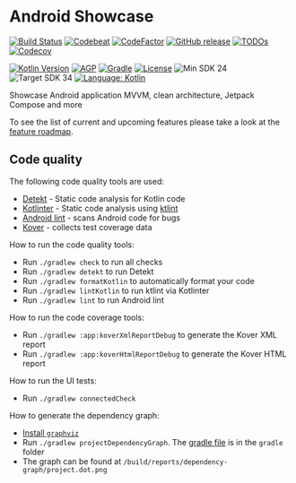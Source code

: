 # Android Showcase

[![Build Status](https://github.com/jamiecruwys/android-showcase/actions/workflows/build.yml/badge.svg)](https://github.com/JamieCruwys/android-showcase/actions/workflows/build.yml)
[![Codebeat](https://codebeat.co/badges/7060f5c8-f2a1-467e-9282-baab0c0e9b3b)](https://codebeat.co/projects/github-com-jamiecruwys-android-showcase-main)
[![CodeFactor](https://www.codefactor.io/repository/github/jamiecruwys/android-showcase/badge)](https://www.codefactor.io/repository/github/jamiecruwys/android-showcase)
[![GitHub release](https://img.shields.io/github/release/jamiecruwys/android-showcase.svg?maxAge=60)](https://github.com/jamiecruwys/android-showcase/releases)
[![TODOs](https://badgen.net/https/api.tickgit.com/badgen/github.com/jamiecruwys/android-showcase)](https://www.tickgit.com/browse?repo=github.com/jamiecruwys/android-showcase)
[![Codecov](https://codecov.io/github/JamieCruwys/android-showcase/graph/badge.svg?token=5W75L8DUQ0)](https://codecov.io/github/JamieCruwys/android-showcase)

[![Kotlin Version](https://img.shields.io/badge/Kotlin-2.0.x-blue.svg)](https://kotlinlang.org)
[![AGP](https://img.shields.io/badge/AGP-8.x-blue?style=flat)](https://developer.android.com/studio/releases/gradle-plugin)
[![Gradle](https://img.shields.io/badge/Gradle-8.x-blue?style=flat)](https://gradle.org)
[![License](https://img.shields.io/github/license/jamiecruwys/android-showcase)](https://github.com/jamiecruwys/android-showcase/blob/master/LICENSE)
![Min SDK 24](https://img.shields.io/badge/Min%20SDK-24-839192?logo=android&logoColor=white)
![Target SDK 34](https://img.shields.io/badge/Target%20SDK-34-566573?logo=android&logoColor=white)
[![Language: Kotlin](https://img.shields.io/github/languages/top/jamiecruwys/android-showcase.svg)](https://github.com/jamiecruwys/android-showcase/search?l=kotlin)

Showcase Android application MVVM, clean architecture, Jetpack Compose and more

To see the list of current and upcoming features please take a look at the [feature roadmap](ROADMAP.md).

## Code quality

The following code quality tools are used:

* [Detekt](https://github.com/detekt/detekt) - Static code analysis for Kotlin code
* [Kotlinter](https://github.com/jeremymailen/kotlinter-gradle) - Static code analysis using [ktlint](https://github.com/pinterest/ktlint)
* [Android lint](http://tools.android.com/tips/lint) - scans Android code for bugs
* [Kover](https://github.com/Kotlin/kotlinx-kover) - collects test coverage data

How to run the code quality tools:

* Run `./gradlew check` to run all checks
* Run `./gradlew detekt` to run Detekt
* Run `./gradlew formatKotlin` to automatically format your code
* Run `./gradlew lintKotlin` to run ktlint via Kotlinter
* Run `./gradlew lint` to run Android lint

How to run the code coverage tools:
* Run `./gradlew :app:koverXmlReportDebug` to generate the Kover XML report
* Run `./gradlew :app:koverHtmlReportDebug` to generate the Kover HTML report

How to run the UI tests:
* Run `./gradlew connectedCheck`

How to generate the dependency graph:
* [Install `graphviz`](https://graphviz.gitlab.io/download/)
* Run `./gradlew projectDependencyGraph`. The [gradle file](gradle/projectDependencyGraph.gradle) is in the `gradle` folder
* The graph can be found at `/build/reports/dependency-graph/project.dot.png`